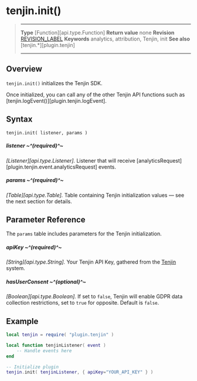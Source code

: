 # tenjin.init()

> --------------------- ------------------------------------------------------------------------------------------
> __Type__              [Function][api.type.Function]
> __Return value__		none
> __Revision__          [REVISION_LABEL](REVISION_URL)
> __Keywords__          analytics, attribution, Tenjin, init
> __See also__			[tenjin.*][plugin.tenjin]
> --------------------- ------------------------------------------------------------------------------------------


## Overview

`tenjin.init()` initializes the Tenjin SDK.

Once initialized, you can call any of the other Tenjin API functions such as [tenjin.logEvent()][plugin.tenjin.logEvent].


## Syntax

	tenjin.init( listener, params )

##### listener ~^(required)^~
_[Listener][api.type.Listener]._ Listener that will receive [analyticsRequest][plugin.tenjin.event.analyticsRequest] events.

##### params ~^(required)^~
_[Table][api.type.Table]._ Table containing Tenjin initialization values &mdash; see the next section for details.


## Parameter Reference

The `params` table includes parameters for the Tenjin initialization.

##### apiKey ~^(required)^~
_[String][api.type.String]._ Your Tenjin API&nbsp;Key, gathered from the [Tenjin](https://tenjin.io/) system.

##### hasUserConsent ~^(optional)^~
_[Boolean][api.type.Boolean]._ If set to `false`, Tenjin will enable GDPR data collection restrictions, set to `true` for opposite. Default is `false`.


## Example

``````lua
local tenjin = require( "plugin.tenjin" )

local function tenjinListener( event )
	-- Handle events here
end

-- Initialize plugin
tenjin.init( tenjinListener, { apiKey="YOUR_API_KEY" } )
``````
